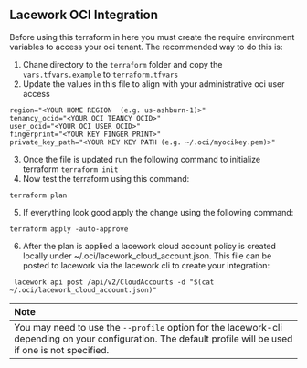 ## Lacework OCI Integration

Before using this terraform in here you must create the require environment variables to access your oci tenant. The recommended way to do this is:

1. Chane directory to the `terraform` folder and copy the `vars.tfvars.example` to `terraform.tfvars`
2. Update the values in this file to align with your administrative oci user access
```
region="<YOUR HOME REGION  (e.g. us-ashburn-1)>"
tenancy_ocid="<YOUR OCI TEANCY OCID>"
user_ocid="<YOUR OCI USER OCID>"
fingerprint="<YOUR KEY FINGER PRINT>"
private_key_path="<YOUR KEY KEY PATH (e.g. ~/.oci/myocikey.pem)>"

```
3. Once the file is updated run the following command to initialize terraform
`terraform init`
4. Now test the terraform using this command:
```
terraform plan
```
5. If everything look good apply the change using the following command:
```
terraform apply -auto-approve
```
6. After the plan is applied a lacework cloud account policy is created locally under ~/.oci/lacework_cloud_account.json. This file can be posted to lacework via the lacework cli to create your integration:

```
 lacework api post /api/v2/CloudAccounts -d "$(cat ~/.oci/lacework_cloud_account.json)"
```


| Note          |
|:---------------------------|
| You may need to use the `--profile` option for the lacework-cli depending on your configuration. The default profile will be used if one is not specified.     |